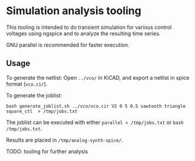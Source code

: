 Simulation analysis tooling
===========================

This tooling is intended to do transient simulation for various control
voltages using ngspice and to analyze the resulting time series.

GNU parallel is recommended for faster execution.

Usage
-----

To generate the netlist: Open `../vco/` in KiCAD, and export a netlist in spice format
(`vco.cir`).

To generate the joblist:

`bash generate_joblist.sh ../vco/vco.cir V2 0 5 0.5 sawtooth triangle square_ctl  > /tmp/jobs.txt`

The joblist can be executed with either `parallel < /tmp/jobs.txt` or `bash /tmp/jobs.txt`.

Results are placed in `/tmp/analog-synth-spice/`.

TODO: tooling for further analysis
